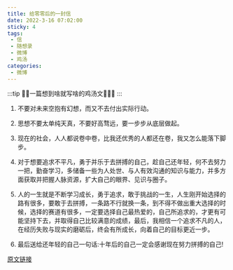 ```yaml
---
title: 给零零后的一封信
date: 2022-3-16 07:02:00
sticky: 4
tags:
 - 信
 - 随想录
 - 微博
 - 鸡汤
categories: 
 - 微博
---
```


:::tip
:strawberry::tangerine:一篇想到啥就写啥的鸡汤文:lollipop::strawberry::candy:
:::

<!-- more -->

1. 不要对未来空抱有幻想，而又不去付出实际行动。

2. 思想不要太单纯天真，不要好高骛远，要一步步从底层做起。

3. 现在的社会，人人都说卷中卷，比我还优秀的人都还在卷，我又怎么能落下脚步。

4. 对于想要追求不平凡，勇于并乐于去拼搏的自己，趁自己还年轻，何不去努力一把，勤奋学习，多储备一些为人处世、与人有效沟通的知识与能力，并多方面获取并把握人脉资源，扩大自己的眼界、见识与圈子。

5. 人的一生就是不断学习成长，勇于追求，敢于挑战的一生，人生刚开始选择的路有很多，要敢于去拼搏，一条路不行就换一条，到不得不做出重大选择的时候，选择的赛道有很多，一定要选择自己最热爱的，自己所追求的，才更有可能坚持下去，并取得自己比较满意的成绩，最后，我相信一个追求不凡的人，在经历失败与现实的磨砺后，终会有所成长，向着自己的目标更近一步。

6. 最后送给还年轻的自己一句话:十年后的自己一定会感谢现在努力拼搏的自己!

[原文链接](https://weibo.com/6876190424/LjWKsiRFV)